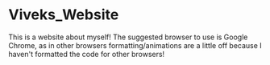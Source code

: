 # Viveks_Website

This is a website about myself!
The suggested browser to use is Google Chrome, as in other browsers formatting/animations are a little off
because I haven't formatted the code for other browsers!
